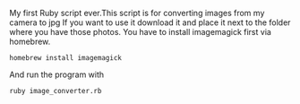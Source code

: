 My first Ruby script ever.This script is for converting images from my camera to jpg
If you want to use it download it and place it next to the folder where you have those photos. 
You have to install imagemagick first via homebrew.

```
homebrew install imagemagick
```

And run the program with 
```
ruby image_converter.rb
```


